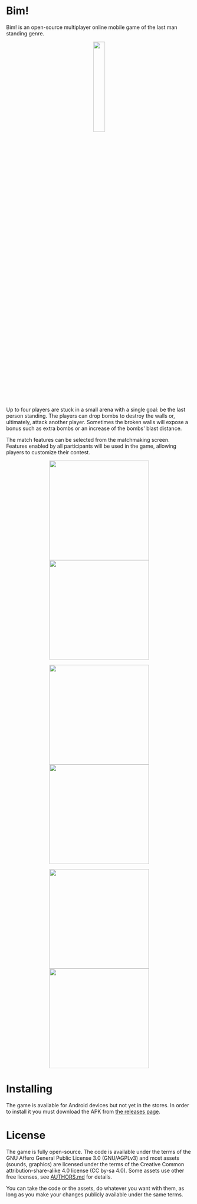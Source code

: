 # Bim!

Bim! is an open-source multiplayer online mobile game of the
last man standing genre.

<p align="center">
  <img src="metadata/en-US/images/icon.png" width="25%"/>
</p>

Up to four players are stuck in a small arena with a single goal: be
the last person standing. The players can drop bombs to destroy the
walls or, ultimately, attack another player. Sometimes the broken
walls will expose a bonus such as extra bombs or an increase of the
bombs' blast distance.

The match features can be selected from the matchmaking
screen. Features enabled by all participants will be used in the game,
allowing players to customize their contest.

<p align="center">
  <img src="docs/readme/title-screen.jpg" width="270px"/>
  <img src="metadata/en-US/images/phoneScreenshots/screenshot-1-matchmaking.jpg"
       width="270px"/>
</p>
<p align="center">
  <img src="metadata/en-US/images/phoneScreenshots/screenshot-2-gameplay.jpg"
       width="270px"/>
  <img src="metadata/en-US/images/phoneScreenshots/screenshot-3-gameplay.jpg"
       width="270px"/>
</p>
<p align="center">
  <img src="metadata/en-US/images/phoneScreenshots/screenshot-4-victory.jpg"
       width="270px"/>
  <img src="metadata/en-US/images/phoneScreenshots/screenshot-5-settings.jpg"
       width="270px"/>
</p>

# Installing

The game is available for Android devices but not yet in the
stores. In order to install it you must download the APK from [the
releases page](https://github.com/j-jorge/bim/releases/latest).

# License

The game is fully open-source. The code is available under the terms
of the GNU Affero General Public License 3.0 (GNU/AGPLv3) and most
assets (sounds, graphics) are licensed under the terms of the Creative
Common attribution-share-alike 4.0 license (CC by-sa 4.0). Some assets
use other free licenses, see [AUTHORS.md](AUTHORS.md) for details.

You can take the code or the assets, do whatever you want with them,
as long as you make your changes publicly available under the same
terms.
